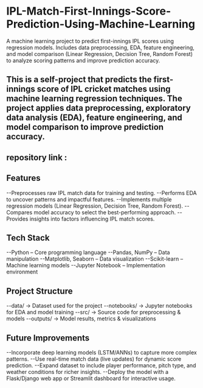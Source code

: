 # IPL-Match-First-Innings-Score-Prediction-Using-Machine-Learning
A machine learning project to predict first-innings IPL scores using regression models. Includes data preprocessing, EDA, feature engineering, and model comparison (Linear Regression, Decision Tree, Random Forest) to analyze scoring patterns and improve prediction accuracy.
## This is a self-project that predicts the first-innings score of IPL cricket matches using machine learning regression techniques. The project applies data preprocessing, exploratory data analysis (EDA), feature engineering, and model comparison to improve prediction accuracy.
## repository link : 
## Features
--Preprocesses raw IPL match data for training and testing.
--Performs EDA to uncover patterns and impactful features.
--Implements multiple regression models (Linear Regression, Decision Tree, Random Forest).
--Compares model accuracy to select the best-performing approach.
--Provides insights into factors influencing IPL match scores.

## Tech Stack
--Python – Core programming language
--Pandas, NumPy – Data manipulation
--Matplotlib, Seaborn – Data visualization
--Scikit-learn – Machine learning models
--Jupyter Notebook – Implementation environment

 ## Project Structure
--data/ → Dataset used for the project
--notebooks/ → Jupyter notebooks for EDA and model training
--src/ → Source code for preprocessing & models
--outputs/ → Model results, metrics & visualizations

## Future Improvements
--Incorporate deep learning models (LSTM/ANNs) to capture more complex patterns.
--Use real-time match data (live updates) for dynamic score prediction.
--Expand dataset to include player performance, pitch type, and weather conditions for richer insights.
--Deploy the model with a Flask/Django web app or Streamlit dashboard for interactive usage.
